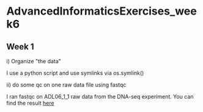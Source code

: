# AdvancedInformaticsExercises_week6

##  Week 1

i) Organize "the data"

I use a python script and use symlinks via os.symlink()

ii)  do some qc on one raw data file using fastqc

I ran fastqc on ADL06_1_1 raw data from the DNA-seq experiment. You can find the result [here](https://github.com/nargesr/AdvancedInformaticsExercises_week6/tree/main/fastqc)

